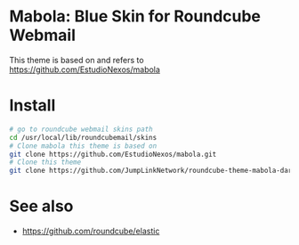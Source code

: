 Mabola: Blue Skin for Roundcube Webmail
==================================

This theme is based on and refers to https://github.com/EstudioNexos/mabola

# Install
```bash
# go to roundcube webmail skins path
cd /usr/local/lib/roundcubemail/skins
# Clone mabola this theme is based on
git clone https://github.com/EstudioNexos/mabola.git
# Clone this theme
git clone https://github.com/JumpLinkNetwork/roundcube-theme-mabola-dark.git mabola-dark
```

# See also
* https://github.com/roundcube/elastic

